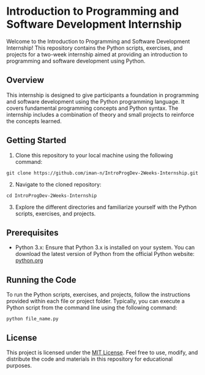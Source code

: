 # Introduction to Programming and Software Development Internship

Welcome to the Introduction to Programming and Software Development Internship! This repository contains the Python scripts, exercises, and projects for a two-week internship aimed at providing an introduction to programming and software development using Python.

## Overview

This internship is designed to give participants a foundation in programming and software development using the Python programming language. It covers fundamental programming concepts and Python syntax. The internship includes a combination of theory and small projects to reinforce the concepts learned.

## Getting Started

1. Clone this repository to your local machine using the following command:
```
git clone https://github.com/iman-n/IntroProgDev-2Weeks-Internship.git 
```
2. Navigate to the cloned repository:
```
cd IntroProgDev-2Weeks-Internship
```
3. Explore the different directories and familiarize yourself with the Python scripts, exercises, and projects.

## Prerequisites

- Python 3.x: Ensure that Python 3.x is installed on your system. You can download the latest version of Python from the official Python website: [python.org](https://www.python.org/downloads/)

## Running the Code

To run the Python scripts, exercises, and projects, follow the instructions provided within each file or project folder. Typically, you can execute a Python script from the command line using the following command:
```
python file_name.py
```

## License

This project is licensed under the [MIT License](LICENSE). Feel free to use, modify, and distribute the code and materials in this repository for educational purposes.


